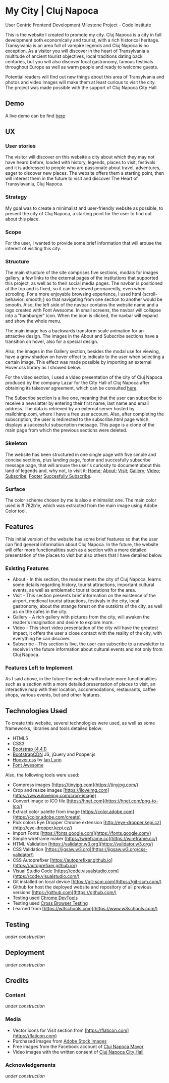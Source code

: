 # My City | Cluj Napoca
User Centric Frontend Development Milestone Project - Code Institute

This is the website I created to promote my city. Cluj Napoca is a city in full development both economically and tourist, with a rich historical heritage. Transylvania is an area full of vampire legends and Cluj Napoca is no exception. As a visitor you will discover in the heart of Transylvania a multitude of ancient tourist objectives, local traditions dating back centuries, but you will also discover local gastronomy, famous festivals throughout Europe as well as warm people and ready to welcome guests.

Potential readers will find out new things about this area of Transylvania and photos and video images will make them at least curious to visit the city. The project was made possible with the support of Cluj Napoca City Hall.

## Demo
A live demo can be find [here](https://iulianpro.github.io/my-city/index.html)

## UX

### User stories
The visitor will discover on this website a city about which they may not have heard before, loaded with history, legends, places to visit, festivals and it is addressed to people who are passionate about travel, adventures, eager to discover new places. The website offers them a starting point, then will interest them in the future to visit and discover The Heart of Transylavania, Cluj Napoca.

### Strategy
My goal was to create a minimalist and user-friendly website as possible, to present the city of Cluj Napoca, a starting point for the user to find out about this place.

### Scope
For the user, I wanted to provide some brief information that will arouse the interest of visiting this city.

### Structure
The main structure of the site comprises five sections, modals for images gallery, a few links to the external pages of the institutions that supported this project, as well as to their social media pages. The navbar is positioned at the top and is fixed, so it can be viewed permanently, even when scrooling. For a more enjoyable browsing experience, I used html {scroll-behavior: smooth;} so that navigating from one section to another would be smooth. Also, the left side of the navbar contains the website name and a logo created with Font Awesome. In small screens, the navbar will collapse into a "hamburger" icon. When the icon is clicked, the navbar will expand and show the whole menu.

The main image has a backwards transform scale animation for an attractive design. The images in the About and Subscribe sections have a transition on hover, also for a special design.

Also, the images in the Gallery section, besides the modal use for viewing, have a grow shadow on hover effect to indicate to the user when selecting a certain image. This effect was made possible by importing an external Hover.css library as I showed below.

For the video section, I used a video presentation of the city of Cluj Napoca produced by the company Lazar for the City Hall of Cluj Napoca after obtaining its takeover agreement, which can be consulted [here](docs/agree-to-use.pdf).

The Subscribe section is a live one, meaning that the user can subscribe to receive a newslatter by entering their first name, last name and email address. The data is retrieved by an external server hosted by mailchimp.com, where I have a free user account. Also, after completing the subscription, the user is redirected to the subscribe.html page which displays a successful subscription message. This page is a clone of the main page from which the previous sections were deleted.

### Skeleton
The website has been structured in one single page with five simple and concise sections, plus landing page, footer and succesfully subscribe message page, that will arouse the user's curiosity to document about this land of legends and, why not, to visit it: 
[Home](wireframes/landing-page.jpg);
[About](wireframes/about-section.jpg);
[Visit](wireframes/visit-section.jpg);
[Gallery](wireframes/gallery-section.jpg);
[Video](wireframes/video-section.jpg);
[Subscribe](wireframes/subscribe-section.jpg);
[Footer](wireframes/footer-section.jpg)
[Succesfully Subscribe](wireframes/succ-subscribe-section.jpg).

### Surface
The color scheme chosen by me is also a minimalist one. The main color used is # 782b1e, which was extracted from the main image using Adobe Color tool.

## Features
This initial version of the website has some brief features so that the user can find general information about Cluj Napoca. In the future, the website will offer more functionalities such as a section with a more detailed presentation of the places to visit but also others that I have detailed below.

### Existing Features
* About - In this section, the reader meets the city of Cluj Napoca, learns some details regarding history, tourist attractions, important cultural events, as well as emblematic tourist locations for the area.
* Visit - This section presents brief information on the existence of the airport, medieval tourist attractions, festivals in the city, local gastronomy, about the strange forest on the outskirts of the city, as well as on the cafes in the city.
* Gallery - A rich gallery with pictures from the city, will awaken the reader's imagination and desire to explore more.
* Video - This short video presentation of the city will have the greatest impact, it offers the user a close contact with the reality of the city, with everything he can discover.
* Subscribe - This section is live, the user can subscribe to a newsletter to receive in the future information about cultural events and not only from Cluj Napoca.

### Features Left to Implement
As I said above, in the future the website will include more functionalities such as a section with a more detailed presentation of places to visit, an interactive map with their location, accommodations, restaurants, caffee shops, various events, but and other features.

## Technologies Used
To create this website, several technologies were used, as well as some frameworks, libraries and tools detailed below:
* HTML5
* CSS3
* [Bootstrap (4.4.1)](https://getbootstrap.com/)
* [BootstrapCDN](https://getbootstrap.com/docs/4.4/getting-started/download/#bootstrapcdn) JS, jQuery and Popper.js
* [Hoover.css](http://ianlunn.github.io/Hover/) by [Ian Lunn](https://ianlunn.co.uk/)
* [Font Awesome](https://fontawesome.com)

Also, the following tools were used:
* Compress images [https://tinyjpg.com](https://tinyjpg.com/)
* Crop and resize images [https://iloveimg.com](https://www.iloveimg.com/crop-image)
* Convert image to ICO file [https://hnet.com](https://hnet.com/png-to-ico/)
* Extract color palette from image [https://color.adobe.com](https://color.adobe.com/create)
* Pick colors Eye Dropper Chrome extension [http://eye-dropper.kepi.cz](http://eye-dropper.kepi.cz/)
* Import Fonts [https://fonts.google.com](https://fonts.google.com/)
* Simple wireframe maker [https://wireframe.cc](https://wireframe.cc/)
* HTML Validation [https://validator.w3.org](https://validator.w3.org/)
* CSS Validation [https://jigsaw.w3.org](https://jigsaw.w3.org/css-validator/)
* CSS Autoprefixer [https://autoprefixer.github.io](https://autoprefixer.github.io/)
* Visual Studio Code [https://code.visualstudio.com](https://code.visualstudio.com/)
* Git installed on local device [https://git-scm.com](https://git-scm.com/)
* Github for host the deployed website and repository of all previous versions [https://github.com](https://github.com/)
* Testing used [Chrome DevTools](https://developers.google.com/web/tools/chrome-devtools/)
* Testing used [Cross Browser Testing](https://app.crossbrowsertesting.com/test-center)
* Learned from [https://w3schools.com](https://www.w3schools.com/)

## Testing
*under construction*

## Deployment
*under construction*

## Credits

### Content
*under construction*

### Media
* Vector icons for Visit section from [https://flaticon.com](https://flaticon.com)
* Purchased images from [Adobe Stock Images](https://stock.adobe.com)
* Free images from the Facebook account of [Cluj Napoca Mayor](https://www.facebook.com/EmilBoc.Intotdeaunapentruclujeni/?epa=SEARCH_BOX)
* Video images with the written consent of [Cluj Napoca City Hall](#)

### Acknowledgements
*under construction*